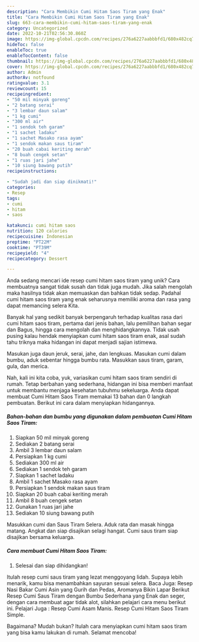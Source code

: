 ```yaml
---
description: "Cara Membikin Cumi Hitam Saos Tiram yang Enak"
title: "Cara Membikin Cumi Hitam Saos Tiram yang Enak"
slug: 663-cara-membikin-cumi-hitam-saos-tiram-yang-enak
category: Uncategorized
date: 2022-10-21T02:56:30.860Z
image: https://img-global.cpcdn.com/recipes/276a6227aabbbfd1/680x482cq70/cumi-hitam-saos-tiram-foto-resep-utama.jpg
hideToc: false
enableToc: true
enableTocContent: false
thumbnail: https://img-global.cpcdn.com/recipes/276a6227aabbbfd1/680x482cq70/cumi-hitam-saos-tiram-foto-resep-utama.jpg
cover: https://img-global.cpcdn.com/recipes/276a6227aabbbfd1/680x482cq70/cumi-hitam-saos-tiram-foto-resep-utama.jpg
author: Admin
authorAv: notfound
ratingvalue: 3.1
reviewcount: 15
recipeingredient:
- "50 mil minyak goreng"
- "2 batang serai"
- "3 lembar daun salam"
- "1 kg cumi"
- "300 ml air"
- "1 sendok teh garam"
- "1 sachet ladaku"
- "1 sachet Masako rasa ayam"
- "1 sendok makan saus tiram"
- "20 buah cabai keriting merah"
- "8 buah cengek setan"
- "1 ruas jari jahe"
- "10 siung bawang putih"
recipeinstructions:

- "Sudah jadi dan siap dinikmati!"
categories:
- Resep
tags:
- cumi
- hitam
- saos

katakunci: cumi hitam saos 
nutrition: 120 calories
recipecuisine: Indonesian
preptime: "PT22M"
cooktime: "PT39M"
recipeyield: "4"
recipecategory: Dessert

---
```





Anda sedang mencari ide resep cumi hitam saos tiram yang unik? Cara membuatnya sangat tidak susah dan tidak juga mudah. Jika salah mengolah maka hasilnya tidak akan memuaskan dan bahkan tidak sedap. Padahal cumi hitam saos tiram yang enak seharusnya memiliki aroma dan rasa yang dapat memancing selera Kita.





Banyak hal yang sedikit banyak berpengaruh terhadap kualitas rasa dari cumi hitam saos tiram, pertama dari jenis bahan, lalu pemilihan bahan segar dan Bagus, hingga cara mengolah dan menghidangkannya. Tidak usah pusing kalau hendak menyiapkan cumi hitam saos tiram enak,      asal sudah tahu triknya maka hidangan ini dapat menjadi sajian istimewa.














Masukan juga daun jeruk, serai, jahe, dan lengkuas. Masukan cumi dalam bumbu, aduk sebentar hingga bumbu rata. Masukkan saus tiram, garam, gula, dan merica.






Nah, kali ini kita coba, yuk, variasikan cumi hitam saos tiram sendiri di rumah. Tetap berbahan yang sederhana, hidangan ini bisa memberi manfaat untuk membantu menjaga kesehatan tubuhmu sekeluarga. Anda dapat membuat Cumi Hitam Saos Tiram memakai 13 bahan dan 0 langkah pembuatan. Berikut ini cara dalam menyiapkan hidangannya.

<!--inarticleads1-->

##### Bahan-bahan dan bumbu yang digunakan dalam pembuatan Cumi Hitam Saos Tiram:

1. Siapkan 50 mil minyak goreng
1. Sediakan 2 batang serai
1. Ambil 3 lembar daun salam
1. Persiapkan 1 kg cumi
1. Sediakan 300 ml air
1. Sediakan 1 sendok teh garam
1. Siapkan 1 sachet ladaku
1. Ambil 1 sachet Masako rasa ayam
1. Persiapkan 1 sendok makan saus tiram
1. Siapkan 20 buah cabai keriting merah
1. Ambil 8 buah cengek setan
1. Gunakan 1 ruas jari jahe
1. Sediakan 10 siung bawang putih


Masukkan cumi dan Saus Tiram Selera. Aduk rata dan masak hingga matang. Angkat dan siap disajikan selagi hangat. Cumi saus tiram siap disajikan bersama keluarga. 

<!--inarticleads2-->

##### Cara membuat Cumi Hitam Saos Tiram:


1. Selesai dan siap dihidangkan!

Itulah resep cumi saus tiram yang lezat menggoyang lidah. Supaya lebih menarik, kamu bisa menambahkan sayuran sesuai selera. Baca Juga: Resep Nasi Bakar Cumi Asin yang Gurih dan Pedas, Aromanya Bikin Lapar Berikut Resep Cumi Saus Tiram dengan Bumbu Sederhana yang Enak dan seger, dengan cara membuat agar tidak alot, silahkan pelajari cara menu berikut ini. Pelajari Juga : Resep Cumi Asam Manis. Resep Cumi Hitam Saos Tiram Simple. 

Bagaimana? Mudah bukan? Itulah cara menyiapkan cumi hitam saos tiram yang bisa kamu lakukan di rumah. Selamat mencoba!

